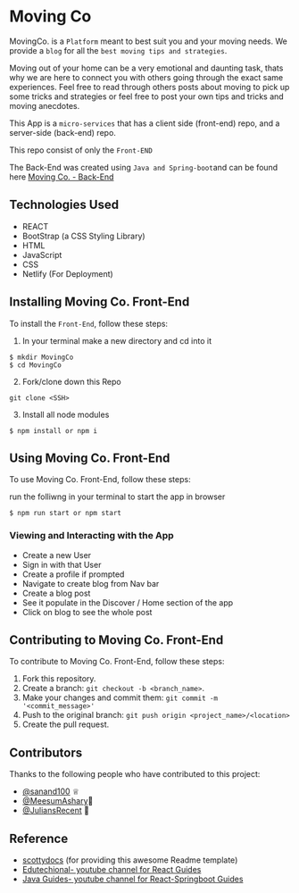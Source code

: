 # Moving Co


<!--- These are examples. See https://shields.io for others or to customize this set of shields. You might want to include dependencies, project status and licence info here --->


MovingCo. is a `Platform` meant to best suit you and your moving needs. We provide a `blog` for all the `best moving tips and strategies`.

Moving out of your home can be a very emotional and daunting task, thats why we are here to connect you with others going through the exact same experiences. Feel free to read through others posts about moving to pick up some tricks and strategies or feel free to post your own tips and tricks and moving anecdotes. 

This App is a `micro-services` that has a client side (front-end) repo, and a server-side (back-end) repo.

This repo consist of only the `Front-END`

The Back-End was created using `Java and Spring-boot`and can be found here <a href="https://github.com/AnAppThatMovesYou/back-end-repo-auth">Moving Co. - Back-End</a>

## Technologies Used
 
* REACT
* BootStrap (a CSS Styling Library)
* HTML
* JavaScript
* CSS
* Netlify (For Deployment)



## Installing Moving Co. Front-End

To install the `Front-End`, follow these steps:


1. In your terminal make a new directory and cd into it 
```
$ mkdir MovingCo
$ cd MovingCo
```

2. Fork/clone down this Repo
```
git clone <SSH>
```

3. Install all node modules

```
$ npm install or npm i

```
## Using Moving Co. Front-End

To use Moving Co. Front-End, follow these steps:

run the folliwng in your terminal to start the app in browser
```
$ npm run start or npm start
```

### Viewing and Interacting with the App

* Create a new User
* Sign in with that User
* Create a profile if prompted
* Navigate to create blog from Nav bar
* Create a blog post
* See it populate in the Discover / Home section of the app
* Click on blog to see the whole post




## Contributing to Moving Co. Front-End
<!--- If your README is long or you have some specific process or steps you want contributors to follow, consider creating a separate CONTRIBUTING.md file--->
To contribute to Moving Co. Front-End, follow these steps:

1. Fork this repository.
2. Create a branch: `git checkout -b <branch_name>`.
3. Make your changes and commit them: `git commit -m '<commit_message>'`
4. Push to the original branch: `git push origin <project_name>/<location>`
5. Create the pull request.


## Contributors

Thanks to the following people who have contributed to this project:

* [@sanand100](https://github.com/sanand100) ♕
* [@MeesumAshary](https://github.com/MeesumAshary)🐛 
* [@JuliansRecent](https://github.com/JuliansRecent) 🐛



## Reference 

* [scottydocs](https://github.com/scottydocs) (for providing this awesome Readme template)
* <a href= 'https://www.youtube.com/user/edutechional'> Edutechional- youtube channel for React Guides</a>
* <a href= 'https://www.youtube.com/c/JavaGuides'> Java Guides- youtube channel for React-Springboot Guides</a>
